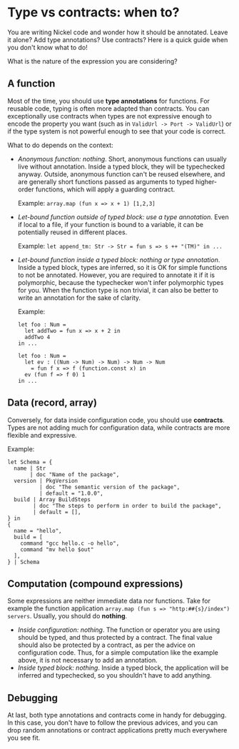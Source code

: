 # Type vs contracts: when to?

You are writing Nickel code and wonder how it should be annotated. Leave it
alone? Add type annotations? Use contracts? Here is a quick guide when you don't
know what to do!

What is the nature of the expression you are considering?

## A function

Most of the time, you should use **type annotations** for functions. For
reusable code, typing is often more adapted than contracts. You can
exceptionally use contracts when types are not expressive enough to encode the
property you want (such as in `ValidUrl -> Port -> ValidUrl`) or if the type
system is not powerful enough to see that your code is correct.

What to do depends on the context:

- *Anonymous function: nothing*. Short, anonymous functions can
    usually live without annotation. Inside a typed block, they will be
    typechecked anyway. Outside, anonymous function can't be reused elsewhere,
    and are generally short functions passed as arguments to typed higher-order
    functions, which will apply a guarding contract.

    Example: `array.map (fun x => x + 1) [1,2,3]`
- *Let-bound function outside of typed block: use a type annotation.* Even if
    local to a file, if your function is bound to a variable, it can be
    potentially reused in different places.

    Example: `let append_tm: Str -> Str = fun s => s ++ "(TM)" in ...`
- *Let-bound function inside a typed block: nothing or type annotation*. Inside a
    typed block, types are inferred, so it is OK for simple functions to not be
    annotated. However, you are required to annotate it if it is polymorphic,
    because the typechecker won't infer polymorphic types for you. When the
    function type is non trivial, it can also be better to write an annotation
    for the sake of clarity.

    Example:
    ```nickel
    let foo : Num =
      let addTwo = fun x => x + 2 in
      addTwo 4
    in ...

    let foo : Num =
      let ev : ((Num -> Num) -> Num) -> Num -> Num
        = fun f x => f (function.const x) in
      ev (fun f => f 0) 1
    in ...
    ```

## Data (record, array)

Conversely, for data inside configuration code, you should use **contracts**.
Types are not adding much for configuration data, while contracts are more
flexible and expressive.

Example:
```nickel
let Schema = {
  name | Str
       | doc "Name of the package",
  version | PkgVersion
          | doc "The semantic version of the package",
          | default = "1.0.0",
  build | Array BuildSteps
        | doc "The steps to perform in order to build the package",
        | default = [],
} in
{
  name = "hello",
  build = [
    command "gcc hello.c -o hello",
    command "mv hello $out"
  ],
} | Schema
```

## Computation (compound expressions)

Some expressions are neither immediate data nor functions. Take for example the
function application `array.map (fun s => "http:##{s}/index") servers`.
Usually, you should do **nothing**.

- *Inside configuration: nothing*. The function or operator you are using should
  be typed, and thus protected by a contract. The final value should also be
  protected by a contract, as per the advice on configuration code. Thus, for a
  simple computation like the example above, it is not necessary to add an
  annotation.
- *Inside typed block: nothing*. Inside a typed block, the application will be
  inferred and typechecked, so you shouldn't have to add anything.

## Debugging

At last, both type annotations and contracts come in handy for debugging. In
this case, you don't have to follow the previous advices, and you can drop
random annotations or contract applications pretty much everywhere you see fit.
